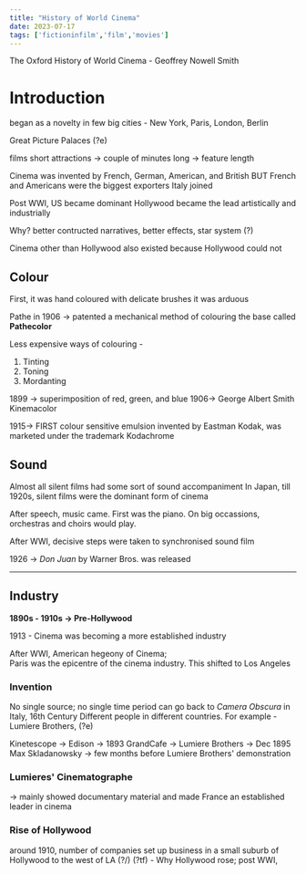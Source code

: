 ```yaml
---
title: "History of World Cinema"
date: 2023-07-17
tags: ['fictioninfilm','film','movies']
---
```


The Oxford History of World Cinema - Geoffrey Nowell Smith

# Introduction
began as a novelty in few big cities - New York, Paris, London, Berlin

Great Picture Palaces (?e)

films 
short attractions -> couple of minutes long -> feature length

Cinema was invented by French, German, American, and British BUT
French and Americans were the biggest exporters 
Italy joined

Post WWI, US became dominant
Hollywood became the lead artistically and industrially

Why? 
better contructed narratives, better effects, star system (?)

Cinema other than Hollywood also existed because Hollywood could not  


## Colour
First, it was hand coloured with delicate brushes
it was arduous

Pathe in 1906 -> patented a mechanical method of colouring the base called **Pathecolor** 

Less expensive ways of colouring - 
1. Tinting
2. Toning
3. Mordanting

1899 -> superimposition of red, green, and blue 
1906-> George Albert Smith Kinemacolor

1915-> FIRST colour sensitive emulsion invented by Eastman Kodak, was marketed under the trademark Kodachrome

## Sound
Almost all silent films had some sort of sound accompaniment 
In Japan, till 1920s, silent films were the dominant form of cinema

After speech, 
music came. First was the piano. On big occassions, orchestras and choirs would play. 

After WWI, decisive steps were taken to synchronised sound film

1926 -> *Don Juan* by Warner Bros. was released 

---

## Industry

**1890s - 1910s -> Pre-Hollywood**

1913 - Cinema was becoming a more established industry 

After WWI, American hegeony of Cinema;  
Paris was the epicentre of the cinema industry. This shifted to Los Angeles 


### Invention
No single source; no single time period 
can go back to *Camera Obscura* in Italy, 16th Century
Different people in different countries. For example - Lumiere Brothers, (?e)


Kinetescope -> Edison -> 1893
GrandCafe -> Lumiere Brothers -> Dec 1895
Max Skladanowsky -> few months before Lumiere Brothers' demonstration


### Lumieres' Cinematographe
-> mainly showed documentary material 
and made France an established leader in cinema


### Rise of Hollywood
around 1910, number of companies set up business in a small suburb of Hollywood to the west of LA
(?/) (?tf) - Why Hollywood rose; post WWI,  

